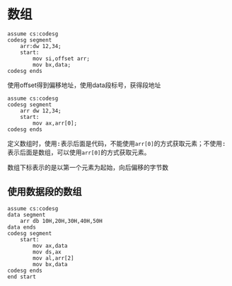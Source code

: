 # 数组

~~~ assembly
assume cs:codesg
codesg segment
	arr:dw 12,34;
	start:
		mov si,offset arr;
		mov bx,data;
codesg ends
~~~

使用offset得到偏移地址，使用data段标号，获得段地址

~~~ assembly
assume cs:codesg
codesg segment
	arr dw 12,34;
	start:
		mov ax,arr[0];
codesg ends
~~~

定义数组时，使用<kbd>:</kbd>表示后面是代码，不能使用`arr[0]`的方式获取元素；不使用<kbd>:</kbd>表示后面是数组，可以使用`arr[0]`的方式获取元素。

数组下标表示的是以第一个元素为起始，向后偏移的字节数

## 使用数据段的数组

~~~ assembly
assume cs:codesg
data segment
	arr db 10H,20H,30H,40H,50H
data ends
codesg segment
	start:
		mov ax,data
		mov ds,ax
		mov al,arr[2]
		mov bx,data
codesg ends
end start
~~~



